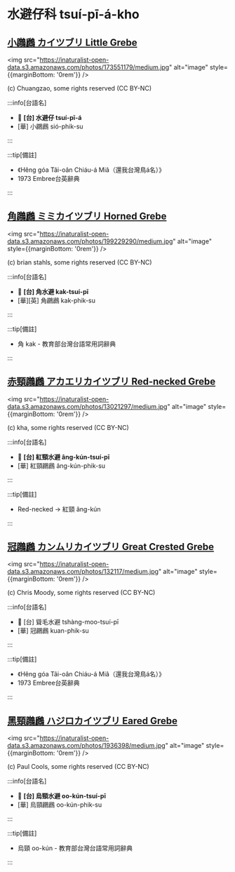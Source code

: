 # 水避仔科 tsuí-pī-á-kho

## [小鸊鷉 カイツブリ Little Grebe](https://ebird.org/species/litgre1)

<img src="https://inaturalist-open-data.s3.amazonaws.com/photos/173551179/medium.jpg" alt="image" style={{marginBottom: '0rem'}} />

<p className="image-caption">
(c) Chuangzao, some rights reserved (CC BY-NC)
</p>

:::info[台語名]

- 🎯 **[台] 水避仔 tsuí-pī-á**
- [華] 小鸊鷉 sió-phik-su

:::

:::tip[備註]

- 《Hêng góa Tâi-oân Chiáu-á Miâ（還我台灣鳥á名）》
- 1973 Embree台英辭典

:::

## [角鸊鷉 ミミカイツブリ Horned Grebe](https://ebird.org/species/horgre)

<img src="https://inaturalist-open-data.s3.amazonaws.com/photos/199229290/medium.jpg" alt="image" style={{marginBottom: '0rem'}} />

<p className="image-caption">
 (c) brian stahls, some rights reserved (CC BY-NC)
</p>

:::info[台語名]

- 🎯 **[台] 角水避 kak-tsuí-pī**
- [華][英] 角鸊鷉 kak-phik-su

:::

:::tip[備註]

- 角 kak - 教育部台灣台語常用詞辭典

:::

## [赤頸鸊鷉 アカエリカイツブリ Red-necked Grebe](https://ebird.org/species/rengre)

<img src="https://inaturalist-open-data.s3.amazonaws.com/photos/13021297/medium.jpg" alt="image" style={{marginBottom: '0rem'}} />

<p className="image-caption">
(c) kha, some rights reserved (CC BY-NC)
</p>

:::info[台語名]

- 🎯 **[台] 紅頸水避 âng-kún-tsuí-pī**
- [華] 紅頸鸊鷉 âng-kún-phik-su

:::

:::tip[備註]

- Red-necked -> 紅頸 âng-kún

:::

## [冠鸊鷉 カンムリカイツブリ Great Crested Grebe](https://ebird.org/species/grcgre1)

<img src="https://inaturalist-open-data.s3.amazonaws.com/photos/132117/medium.jpg" alt="image" style={{marginBottom: '0rem'}} />

<p className="image-caption">
(c) Chris Moody, some rights reserved (CC BY-NC)
</p>

:::info[台語名]

- 🎯 [台] 聳毛水避 tshàng-moo-tsuí-pī
- [華] 冠鸊鷉 kuan-phik-su

:::

:::tip[備註]

- 《Hêng góa Tâi-oân Chiáu-á Miâ（還我台灣鳥á名）》
- 1973 Embree台英辭典

:::

## [黑頸鸊鷉 ハジロカイツブリ Eared Grebe](https://ebird.org/species/eargre)

<img src="https://inaturalist-open-data.s3.amazonaws.com/photos/1936398/medium.jpg" alt="image" style={{marginBottom: '0rem'}} />

<p className="image-caption">
(c) Paul Cools, some rights reserved (CC BY-NC)
</p>

:::info[台語名]

- 🎯 **[台] 烏頸水避 oo-kún-tsuí-pī**
- [華] 烏頸鸊鷉 oo-kún-phik-su

:::

:::tip[備註]

- 烏頸 oo-kún - 教育部台灣台語常用詞辭典

:::
